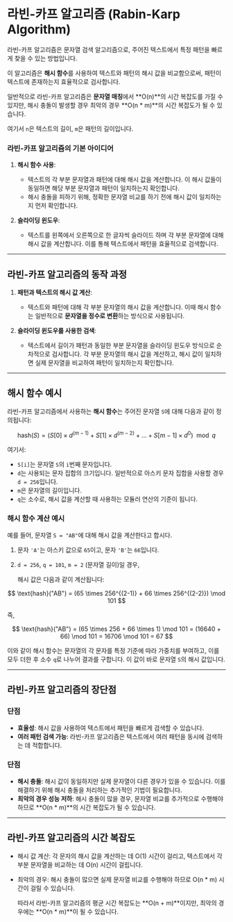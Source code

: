 # 라빈-카프 알고리즘 (Rabin-Karp Algorithm)

라빈-카프 알고리즘은 문자열 검색 알고리즘으로, 주어진 텍스트에서 특정 패턴을 빠르게 찾을 수 있는 방법입니다.

이 알고리즘은 **해시 함수**를 사용하여 텍스트와 패턴의 해시 값을 비교함으로써, 패턴이 텍스트에 존재하는지 효율적으로 검사합니다.

일반적으로 라빈-카프 알고리즘은 **문자열 매칭**에서 **O(n)**의 시간 복잡도를 가질 수 있지만, 해시 충돌이 발생할 경우 최악의 경우 **O(n * m)**의 시간 복잡도가 될 수 있습니다.

여기서 `n`은 텍스트의 길이, `m`은 패턴의 길이입니다.

### 라빈-카프 알고리즘의 기본 아이디어

1. **해시 함수 사용**:
   - 텍스트의 각 부분 문자열과 패턴에 대해 해시 값을 계산합니다. 이 해시 값들이 동일하면 해당 부분 문자열과 패턴이 일치하는지 확인합니다.
   - 해시 충돌을 피하기 위해, 정확한 문자열 비교를 하기 전에 해시 값이 일치하는지 먼저 확인합니다.

2. **슬라이딩 윈도우**:
   - 텍스트를 왼쪽에서 오른쪽으로 한 글자씩 슬라이드 하며 각 부분 문자열에 대해 해시 값을 계산합니다. 이를 통해 텍스트에서 패턴을 효율적으로 검색합니다.

---

## 라빈-카프 알고리즘의 동작 과정

1. **패턴과 텍스트의 해시 값 계산**:
   - 텍스트와 패턴에 대해 각 부분 문자열의 해시 값을 계산합니다. 이때 해시 함수는 일반적으로 **문자열을 정수로 변환**하는 방식으로 사용됩니다.

2. **슬라이딩 윈도우를 사용한 검색**:
   - 텍스트에서 길이가 패턴과 동일한 부분 문자열을 슬라이딩 윈도우 방식으로 순차적으로 검사합니다. 각 부분 문자열의 해시 값을 계산하고, 해시 값이 일치하면 실제 문자열을 비교하여 패턴이 일치하는지 확인합니다.

---

## 해시 함수 예시

라빈-카프 알고리즘에서 사용하는 **해시 함수**는 주어진 문자열 `S`에 대해 다음과 같이 정의됩니다:

$$
\text{hash}(S) = (S[0] \times d^{(m-1)} + S[1] \times d^{(m-2)} + \dots + S[m-1] \times d^0) \mod q
$$

여기서:

- `S[i]`는 문자열 `S`의 `i`번째 문자입니다.
- `d`는 사용되는 문자 집합의 크기입니다. 일반적으로 아스키 문자 집합을 사용할 경우 `d = 256`입니다.
- `m`은 문자열의 길이입니다.
- `q`는 소수로, 해시 값을 계산할 때 사용하는 모듈러 연산의 기준이 됩니다.

### 해시 함수 계산 예시

예를 들어, 문자열 `S = "AB"`에 대해 해시 값을 계산한다고 합시다.

1. 문자 `'A'`는 아스키 값으로 `65`이고, 문자 `'B'`는 `66`입니다.
2. `d = 256`, `q = 101`, `m = 2` (문자열 길이)일 경우,
   
   해시 값은 다음과 같이 계산됩니다:

$$
\text{hash}("AB") = (65 \times 256^{(2-1)} + 66 \times 256^{(2-2)}) \mod 101
$$

즉,

$$
\text{hash}("AB") = (65 \times 256 + 66 \times 1) \mod 101 = (16640 + 66) \mod 101 = 16706 \mod 101 = 67
$$

이와 같이 해시 함수는 문자열의 각 문자를 특정 기준에 따라 가중치를 부여하고, 이를 모두 더한 후 소수 `q`로 나누어 결과를 구합니다. 이 값이 바로 문자열 `S`의 해시 값입니다.

---

## 라빈-카프 알고리즘의 장단점

### 단점
- **효율성**: 해시 값을 사용하여 텍스트에서 패턴을 빠르게 검색할 수 있습니다.
- **여러 패턴 검색 가능**: 라빈-카프 알고리즘은 텍스트에서 여러 패턴을 동시에 검색하는 데 적합합니다.

### 단점

- **해시 충돌**: 해시 값이 동일하지만 실제 문자열이 다른 경우가 있을 수 있습니다. 이를 해결하기 위해 해시 충돌을 처리하는 추가적인 기법이 필요합니다.
- **최악의 경우 성능 저하**: 해시 충돌이 많을 경우, 문자열 비교를 추가적으로 수행해야 하므로 **O(n * m)**의 시간 복잡도가 될 수 있습니다.

---

## 라빈-카프 알고리즘의 시간 복잡도
  - 해시 값 계산: 각 문자의 해시 값을 계산하는 데 O(1) 시간이 걸리고, 텍스트에서 각 부분 문자열을 비교하는 데 O(n) 시간이 걸립니다.
  - 최악의 경우: 해시 충돌이 많으면 실제 문자열 비교를 수행해야 하므로 O(n * m) 시간이 걸릴 수 있습니다.

    따라서 라빈-카프 알고리즘의 평균 시간 복잡도는 **O(n + m)**이지만, 최악의 경우에는 **O(n * m)**이 될 수 있습니다.
